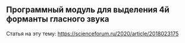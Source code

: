 ## Программный модуль для выделения 4й форманты гласного звука

Статья на эту тему: https://scienceforum.ru/2020/article/2018023175


